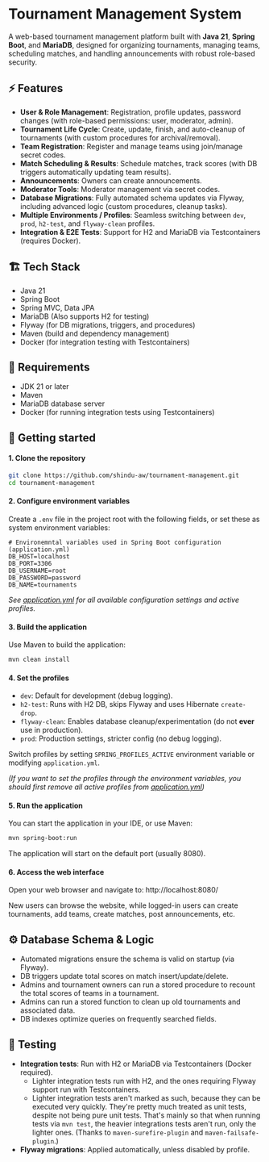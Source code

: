 # Tournament Management System

A web-based tournament management platform built with **Java 21**, **Spring Boot**, and **MariaDB**, designed for
organizing tournaments, managing teams, scheduling matches, and handling announcements with robust role-based security.

## ⚡️ Features

- **User & Role Management**: Registration, profile updates, password changes (with role-based permissions: user,
  moderator, admin).
- **Tournament Life Cycle**: Create, update, finish, and auto-cleanup of tournaments (with custom procedures for
  archival/removal).
- **Team Registration**: Register and manage teams using join/manage secret codes.
- **Match Scheduling & Results**: Schedule matches, track scores (with DB triggers automatically updating team results).
- **Announcements**: Owners can create announcements.
- **Moderator Tools**: Moderator management via secret codes.
- **Database Migrations**: Fully automated schema updates via Flyway, including advanced logic (custom procedures,
  cleanup tasks).
- **Multiple Environments / Profiles**: Seamless switching between `dev`, `prod`, `h2-test`, and `flyway-clean`
  profiles.
- **Integration & E2E Tests**: Support for H2 and MariaDB via Testcontainers (requires Docker).

## 🏗️ Tech Stack

- Java 21
- Spring Boot
- Spring MVC, Data JPA
- MariaDB (Also supports H2 for testing)
- Flyway (for DB migrations, triggers, and procedures)
- Maven (build and dependency management)
- Docker (for integration testing with Testcontainers)

## 🔧 Requirements

- JDK 21 or later
- Maven
- MariaDB database server
- Docker (for running integration tests using Testcontainers)

## 🚀 Getting started

#### 1. Clone the repository

```bash
git clone https://github.com/shindu-aw/tournament-management.git
cd tournament-management
```

#### 2. Configure environment variables

Create a `.env` file in the project root with the following fields, or set these as system environment variables:

```dotenv
# Environemntal variables used in Spring Boot configuration (application.yml)
DB_HOST=localhost
DB_PORT=3306
DB_USERNAME=root
DB_PASSWORD=password
DB_NAME=tournaments
```

_See [application.yml](src/main/resources/application.yml) for all available configuration settings and active
profiles._

#### 3. Build the application

Use Maven to build the application:

```bash
mvn clean install
```

#### 4. Set the profiles

- `dev`: Default for development (debug logging).
- `h2-test`: Runs with H2 DB, skips Flyway and uses Hibernate `create-drop`.
- `flyway-clean`: Enables database cleanup/experimentation (do not **ever** use in production).
- `prod`: Production settings, stricter config (no debug logging).

Switch profiles by setting `SPRING_PROFILES_ACTIVE` environment variable or modifying `application.yml`.

_(If you want to set the profiles through the environment variables, you should first remove all active profiles
from [application.yml](src/main/resources/application.yml))_

#### 5. Run the application

You can start the application in your IDE, or use Maven:

```bash
mvn spring-boot:run
```

The application will start on the default port (usually 8080).

#### 6. Access the web interface

Open your web browser and navigate to: http://localhost:8080/

New users can browse the website, while logged-in users can create tournaments, add teams, create matches, post
announcements, etc.

## ⚙️ Database Schema & Logic

- Automated migrations ensure the schema is valid on startup (via Flyway).
- DB triggers update total scores on match insert/update/delete.
- Admins and tournament owners can run a stored procedure to recount the total scores of teams in a tournament.
- Admins can run a stored function to clean up old tournaments and associated data.
- DB indexes optimize queries on frequently searched fields.

## 🧪 Testing

- **Integration tests**: Run with H2 or MariaDB via Testcontainers (Docker required).
    - Lighter integration tests run with H2, and the ones requiring Flyway support run with Testcontainers.
    - Lighter integration tests aren't marked as such, because they can be executed very quickly. They're pretty much
      treated as unit tests, despite not being pure unit tests. That's mainly so that when running tests via `mvn test`,
      the heavier integrations tests aren't run, only the lighter ones. (Thanks to `maven-surefire-plugin` and
      `maven-failsafe-plugin`.)
- **Flyway migrations**: Applied automatically, unless disabled by profile.